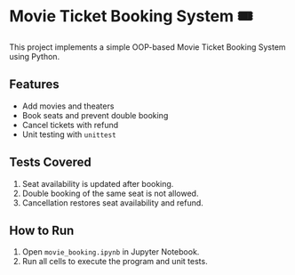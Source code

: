 # Movie Ticket Booking System 🎟️

This project implements a simple OOP-based Movie Ticket Booking System using Python.

## Features
- Add movies and theaters
- Book seats and prevent double booking
- Cancel tickets with refund
- Unit testing with `unittest`

## Tests Covered
1. Seat availability is updated after booking.
2. Double booking of the same seat is not allowed.
3. Cancellation restores seat availability and refund.

## How to Run
1. Open `movie_booking.ipynb` in Jupyter Notebook.
2. Run all cells to execute the program and unit tests.
